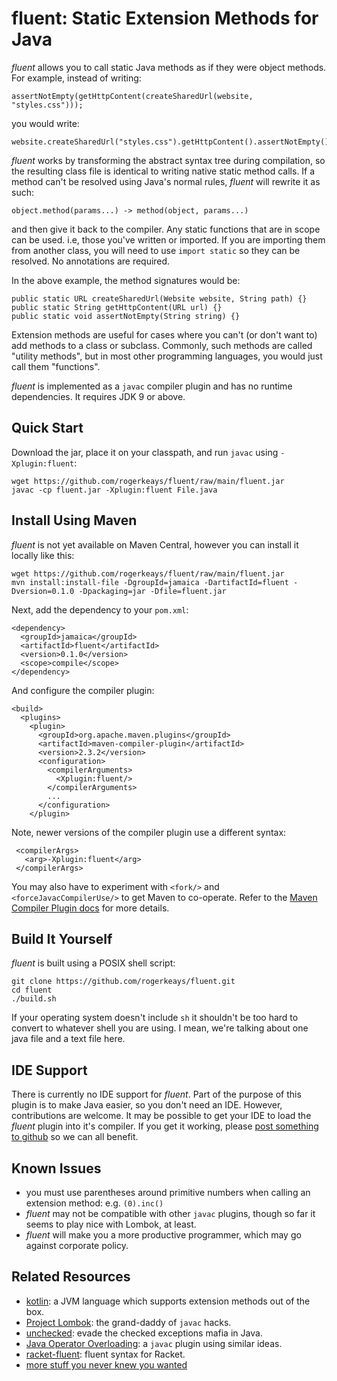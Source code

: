 # fluent: Static Extension Methods for Java

*fluent* allows you to call static Java methods as if they were object methods. For example, instead of writing:

    assertNotEmpty(getHttpContent(createSharedUrl(website, "styles.css")));

you would write:

    website.createSharedUrl("styles.css").getHttpContent().assertNotEmpty();

*fluent* works by transforming the abstract syntax tree during compilation, so the resulting class file is identical to writing native static method calls. If a method can't be resolved using Java's normal rules, *fluent* will rewrite it as such:

    object.method(params...) -> method(object, params...)

and then give it back to the compiler. Any static functions that are in scope can be used. i.e, those you've written or imported. If you are importing them from another class, you will need to use `import static` so they can be resolved. No annotations are required.

In the above example, the method signatures would be:

    public static URL createSharedUrl(Website website, String path) {}
    public static String getHttpContent(URL url) {}
    public static void assertNotEmpty(String string) {}

Extension methods are useful for cases where you can't (or don't want to) add methods to a class or subclass. Commonly, such methods are called "utility methods", but in most other programming languages, you would just call them "functions".

*fluent* is implemented as a `javac` compiler plugin and has no runtime dependencies. It requires JDK 9 or above.

## Quick Start

Download the jar, place it on your classpath, and run `javac` using `-Xplugin:fluent`:

    wget https://github.com/rogerkeays/fluent/raw/main/fluent.jar
    javac -cp fluent.jar -Xplugin:fluent File.java

## Install Using Maven

*fluent* is not yet available on Maven Central, however you can install it locally like this:

    wget https://github.com/rogerkeays/fluent/raw/main/fluent.jar
    mvn install:install-file -DgroupId=jamaica -DartifactId=fluent -Dversion=0.1.0 -Dpackaging=jar -Dfile=fluent.jar
    
Next, add the dependency to your `pom.xml`:

    <dependency>
      <groupId>jamaica</groupId>
      <artifactId>fluent</artifactId>
      <version>0.1.0</version>
      <scope>compile</scope>
    </dependency>

And configure the compiler plugin:

    <build>
      <plugins>
        <plugin>
          <groupId>org.apache.maven.plugins</groupId>
          <artifactId>maven-compiler-plugin</artifactId>
          <version>2.3.2</version>
          <configuration>
            <compilerArguments>
              <Xplugin:fluent/>
            </compilerArguments>
            ...
          </configuration>
        </plugin>

Note, newer versions of the compiler plugin use a different syntax:

     <compilerArgs>
       <arg>-Xplugin:fluent</arg>
     </compilerArgs>

You may also have to experiment with `<fork/>` and `<forceJavacCompilerUse/>` to get Maven to co-operate. Refer to the [Maven Compiler Plugin docs](https://maven.apache.org/plugins/maven-compiler-plugin/compile-mojo.html) for more details.

## Build It Yourself

*fluent* is built using a POSIX shell script:

    git clone https://github.com/rogerkeays/fluent.git
    cd fluent
    ./build.sh

If your operating system doesn't include `sh` it shouldn't be too hard to convert to whatever shell you are using. I mean, we're talking about one java file and a text file here.

## IDE Support

There is currently no IDE support for *fluent*. Part of the purpose of this plugin is to make Java easier, so you don't need an IDE. However, contributions are welcome. It may be possible to get your IDE to load the *fluent* plugin into it's compiler. If you get it working, please [post something to github](https://github.com/rogerkeays/fluent/issues) so we can all benefit.

## Known Issues

   * you must use parentheses around primitive numbers when calling an extension method: e.g. `(0).inc()` 
   * *fluent* may not be compatible with other `javac` plugins, though so far it seems to play nice with Lombok, at least.
   * *fluent* will make you a more productive programmer, which may go against corporate policy.

## Related Resources

   * [kotlin](https://kotlinlang.org): a JVM language which supports extension methods out of the box.
   * [Project Lombok](https://github.com/projectlombok/lombok): the grand-daddy of `javac` hacks.
   * [unchecked](https://github.com/rogerkeays/unchecked): evade the checked exceptions mafia in Java.
   * [Java Operator Overloading](https://github.com/amelentev/java-oo): a `javac` plugin using similar ideas.
   * [racket-fluent](https://github.com/rogerkeays/racket-fluent): fluent syntax for Racket.
   * [more stuff you never knew you wanted](https://rogerkeays.com)

